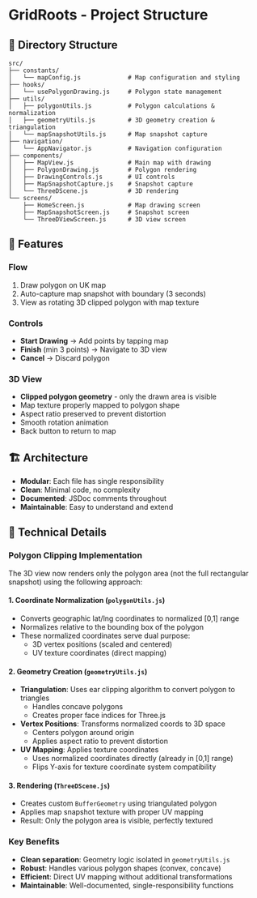 # GridRoots - Project Structure

## 📁 Directory Structure

```
src/
├── constants/
│   └── mapConfig.js             # Map configuration and styling
├── hooks/
│   └── usePolygonDrawing.js     # Polygon state management
├── utils/
│   ├── polygonUtils.js          # Polygon calculations & normalization
│   ├── geometryUtils.js         # 3D geometry creation & triangulation
│   └── mapSnapshotUtils.js      # Map snapshot capture
├── navigation/
│   └── AppNavigator.js          # Navigation configuration
├── components/
│   ├── MapView.js               # Main map with drawing
│   ├── PolygonDrawing.js        # Polygon rendering
│   ├── DrawingControls.js       # UI controls
│   ├── MapSnapshotCapture.js    # Snapshot capture
│   └── ThreeDScene.js           # 3D rendering
└── screens/
    ├── HomeScreen.js            # Map drawing screen
    ├── MapSnapshotScreen.js     # Snapshot screen
    └── ThreeDViewScreen.js      # 3D view screen
```

## 🎯 Features

### Flow
1. Draw polygon on UK map
2. Auto-capture map snapshot with boundary (3 seconds)
3. View as rotating 3D clipped polygon with map texture

### Controls
- **Start Drawing** → Add points by tapping map
- **Finish** (min 3 points) → Navigate to 3D view
- **Cancel** → Discard polygon

### 3D View
- **Clipped polygon geometry** - only the drawn area is visible
- Map texture properly mapped to polygon shape
- Aspect ratio preserved to prevent distortion
- Smooth rotation animation
- Back button to return to map

## 🏗️ Architecture

- **Modular**: Each file has single responsibility
- **Clean**: Minimal code, no complexity
- **Documented**: JSDoc comments throughout
- **Maintainable**: Easy to understand and extend

## 🔧 Technical Details

### Polygon Clipping Implementation

The 3D view now renders only the polygon area (not the full rectangular snapshot) using the following approach:

#### 1. Coordinate Normalization (`polygonUtils.js`)
- Converts geographic lat/lng coordinates to normalized [0,1] range
- Normalizes relative to the bounding box of the polygon
- These normalized coordinates serve dual purpose:
  - 3D vertex positions (scaled and centered)
  - UV texture coordinates (direct mapping)

#### 2. Geometry Creation (`geometryUtils.js`)
- **Triangulation**: Uses ear clipping algorithm to convert polygon to triangles
  - Handles concave polygons
  - Creates proper face indices for Three.js
- **Vertex Positions**: Transforms normalized coords to 3D space
  - Centers polygon around origin
  - Applies aspect ratio to prevent distortion
- **UV Mapping**: Applies texture coordinates
  - Uses normalized coordinates directly (already in [0,1] range)
  - Flips Y-axis for texture coordinate system compatibility

#### 3. Rendering (`ThreeDScene.js`)
- Creates custom `BufferGeometry` using triangulated polygon
- Applies map snapshot texture with proper UV mapping
- Result: Only the polygon area is visible, perfectly textured

### Key Benefits
- **Clean separation**: Geometry logic isolated in `geometryUtils.js`
- **Robust**: Handles various polygon shapes (convex, concave)
- **Efficient**: Direct UV mapping without additional transformations
- **Maintainable**: Well-documented, single-responsibility functions

